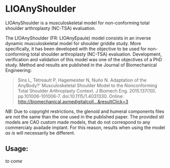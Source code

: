 # LIOAnyShoulder
LIOAnyShoulder is a musculoskeletal model for non-conforming total shoulder
arthroplasty (NC-TSA) evaluation.

The LIOAnyShoulder (FR: LIOAnyEpaule) model consists in an inverse dynamic
musculoskeletal model for shoulder griddle study. More specifically, it has been
developed with the objective to be used for non-conforming total shoulder
arthroplasty (NC-TSA) evaluation. Development, verification and validation of
this model was one of the objectives of a PhD study. Method and results are
published in the Journal of Biomechanical Engineering:

> Sins L, Tétreault P, Hagemeister N, Nuño N. Adaptation of the AnyBody?'
> Musculoskeletal Shoulder Model to the Nonconforming Total Shoulder Arthroplasty
> Context. J Biomech Eng. 2015.137(10). pp.101006-101006-7. doi:10.1115/1.4031330.
> Online: http://biomechanical.asmedigitalcoll...&resultClick=3








*NB:* Due to copyright restrictions, the glenoid and humeral components files are
not the same than the one used in the published paper. The provided stl models
are CAO custom made models, that do not correspond to any commercialy availade
implant. For this reason, results when using the model _as is_ will necessarily
be different.


## Usage:
_to come_
